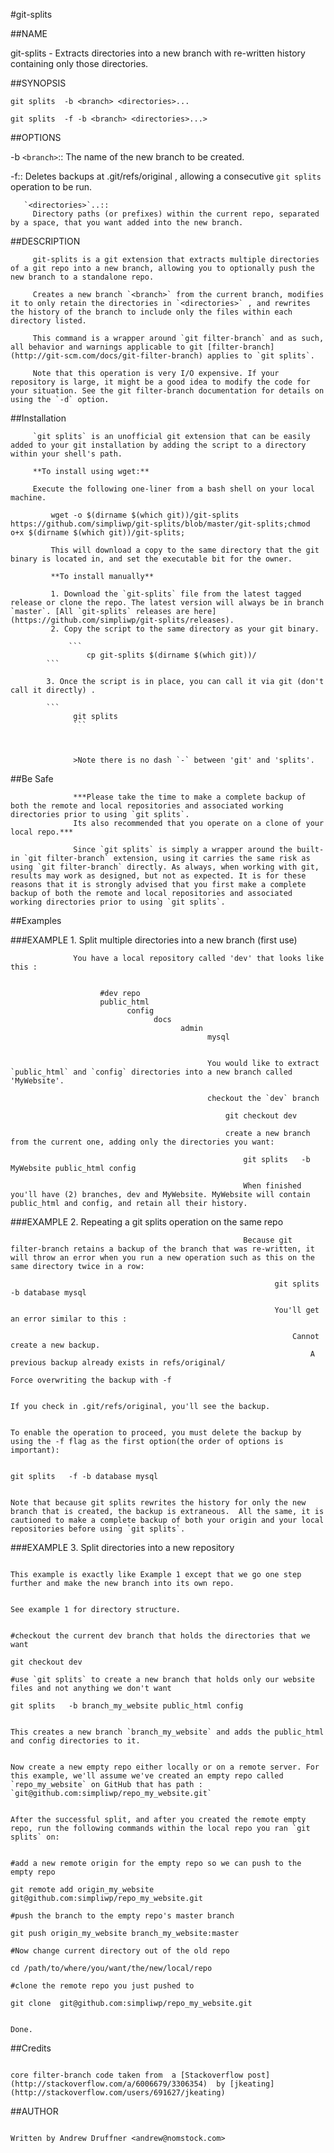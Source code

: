 #git-splits


##NAME

git-splits - Extracts directories into a new branch with re-written history containing only those directories.


##SYNOPSIS

`git splits  -b <branch> <directories>...`

`git splits  -f -b <branch> <directories>...>`

##OPTIONS

-b `<branch>`::
   The name of the new branch to be created.

   -f::
       Deletes backups at .git/refs/original , allowing a consecutive `git splits` operation to be run.

       `<directories>`..::
         Directory paths (or prefixes) within the current repo, separated by a space, that you want added into the new branch.


##DESCRIPTION

         git-splits is a git extension that extracts multiple directories of a git repo into a new branch, allowing you to optionally push the new branch to a standalone repo.

         Creates a new branch `<branch>` from the current branch, modifies it to only retain the directories in `<directories>` , and rewrites the history of the branch to include only the files within each directory listed.

         This command is a wrapper around `git filter-branch` and as such, all behavior and warnings applicable to git [filter-branch](http://git-scm.com/docs/git-filter-branch) applies to `git splits`. 

         Note that this operation is very I/O expensive. If your repository is large, it might be a good idea to modify the code for your situation. See the git filter-branch documentation for details on using the `-d` option. 


##Installation


         `git splits` is an unofficial git extension that can be easily added to your git installation by adding the script to a directory within your shell's path.

         **To install using wget:**

         Execute the following one-liner from a bash shell on your local machine.

             wget -o $(dirname $(which git))/git-splits https://github.com/simpliwp/git-splits/blob/master/git-splits;chmod o+x $(dirname $(which git))/git-splits;

             This will download a copy to the same directory that the git binary is located in, and set the executable bit for the owner.

             **To install manually** 

             1. Download the `git-splits` file from the latest tagged release or clone the repo. The latest version will always be in branch `master`. [All `git-splits` releases are here](https://github.com/simpliwp/git-splits/releases).
             2. Copy the script to the same directory as your git binary. 

                 ```
                     cp git-splits $(dirname $(which git))/
            ```

            3. Once the script is in place, you can call it via git (don't call it directly) . 

            ```
                  git splits
                  ```



                  >Note there is no dash `-` between 'git' and 'splits'.

##Be Safe

                  ***Please take the time to make a complete backup of both the remote and local repositories and associated working directories prior to using `git splits`.
                  Its also recommended that you operate on a clone of your local repo.***

                  Since `git splits` is simply a wrapper around the built-in `git filter-branch` extension, using it carries the same risk as using `git filter-branch` directly. As always, when working with git, results may work as designed, but not as expected. It is for these reasons that it is strongly advised that you first make a complete backup of both the remote and local repositories and associated working directories prior to using `git splits`.

##Examples

###EXAMPLE 1. Split multiple directories into a new branch (first use)

                  You have a local repository called 'dev' that looks like this : 


                        #dev repo
                        public_html
                              config
                                    docs
                                          admin
                                                mysql


                                                You would like to extract `public_html` and `config` directories into a new branch called 'MyWebsite'.

                                                checkout the `dev` branch

                                                    git checkout dev

                                                    create a new branch from the current one, adding only the directories you want: 

                                                        git splits   -b MyWebsite public_html config

                                                        When finished you'll have (2) branches, dev and MyWebsite. MyWebsite will contain public_html and config, and retain all their history.



###EXAMPLE 2. Repeating a git splits operation on the same repo

                                                        Because git filter-branch retains a backup of the branch that was re-written, it will throw an error when you run a new operation such as this on the same directory twice in a row: 

                                                               git splits   -b database mysql

                                                               You'll get an error similar to this : 

                                                                   Cannot create a new backup.
                                                                       A previous backup already exists in refs/original/
                                                                           Force overwriting the backup with -f

                                                                           If you check in .git/refs/original, you'll see the backup. 

                                                                           To enable the operation to proceed, you must delete the backup by using the -f flag as the first option(the order of options is important): 

                                                                                    git splits   -f -b database mysql

                                                                                    Note that because git splits rewrites the history for only the new branch that is created, the backup is extraneous.  All the same, it is cautioned to make a complete backup of both your origin and your local repositories before using `git splits`.

###EXAMPLE 3. Split directories into a new repository

                                                                                    This example is exactly like Example 1 except that we go one step further and make the new branch into its own repo.

                                                                                    See example 1 for directory structure.

                                                                                        #checkout the current dev branch that holds the directories that we want
                                                                                        git checkout dev
                                                                                            #use `git splits` to create a new branch that holds only our website files and not anything we don't want
                                                                                            git splits   -b branch_my_website public_html config

                                                                                            This creates a new branch `branch_my_website` and adds the public_html and config directories to it.

                                                                                            Now create a new empty repo either locally or on a remote server. For this example, we'll assume we've created an empty repo called `repo_my_website` on GitHub that has path : `git@github.com:simpliwp/repo_my_website.git`

                                                                                            After the successful split, and after you created the remote empty repo, run the following commands within the local repo you ran `git splits` on:

                                                                                                #add a new remote origin for the empty repo so we can push to the empty repo
                                                                                                git remote add origin_my_website git@github.com:simpliwp/repo_my_website.git
                                                                                                    #push the branch to the empty repo's master branch
                                                                                                    git push origin_my_website branch_my_website:master
                                                                                                        #Now change current directory out of the old repo
                                                                                                        cd /path/to/where/you/want/the/new/local/repo
                                                                                                            #clone the remote repo you just pushed to 
                                                                                                            git clone  git@github.com:simpliwp/repo_my_website.git

                                                                                                            Done.








##Credits


                                                                                                            core filter-branch code taken from  a [Stackoverflow post](http://stackoverflow.com/a/6006679/3306354)  by [jkeating](http://stackoverflow.com/users/691627/jkeating)

##AUTHOR

                                                                                                            Written by Andrew Druffner <andrew@nomstock.com>


